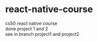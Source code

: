 # react-native-course
cs50 react native course  
done project 1 and 2  
see in branch project1 and project2  
